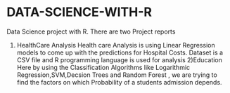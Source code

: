 # DATA-SCIENCE-WITH-R
Data Science project with R. There are two Project reports 
1) HealthCare Analysis
Health care Analysis is using Linear Regression models to come up with the predictions for Hospital Costs.
Dataset is a CSV file and R programming language is used for analysis
2)Education
Here by using the Classification Algorithms like Logarithmic Regression,SVM,Decsion Trees and Random Forest , we are trying to find the factors on which Probability of a students  admission depends.
